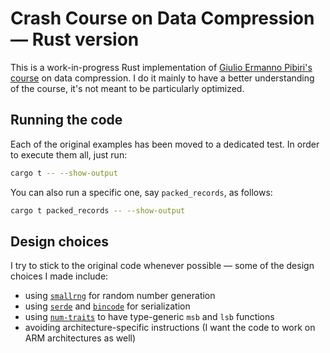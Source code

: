 # Crash Course on Data Compression — Rust version

This is a work-in-progress Rust implementation of [Giulio Ermanno Pibiri's course](https://github.com/jermp/data_compression_course/) on data compression.
I do it mainly to have a better understanding of the course, it's not meant to be particularly optimized.

## Running the code

Each of the original examples has been moved to a dedicated test.
In order to execute them all, just run:
```sh
cargo t -- --show-output
```
You can also run a specific one, say `packed_records`, as follows:
```sh
cargo t packed_records -- --show-output
```

## Design choices

I try to stick to the original code whenever possible — some of the design choices I made include:
- using [`smallrng`](https://rust-random.github.io/rand/rand/rngs/struct.SmallRng.html) for random number generation
- using [`serde`](https://serde.rs/) and [`bincode`](https://docs.rs/bincode/) for serialization
- using [`num-traits`](https://docs.rs/num-traits/) to have type-generic `msb` and `lsb` functions
- avoiding architecture-specific instructions (I want the code to work on ARM architectures as well)
